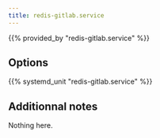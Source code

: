 ```yaml
---
title: redis-gitlab.service
---
```


{{% provided_by "redis-gitlab.service" %}}

## Options

{{% systemd_unit "redis-gitlab.service" %}}

## Additionnal notes

Nothing here.
